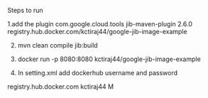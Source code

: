 Steps to run

1.add the plugin
<plugin>
<groupId>com.google.cloud.tools</groupId>
<artifactId>jib-maven-plugin</artifactId>
<version>2.6.0</version>
<configuration>
<to>
<image>registry.hub.docker.com/kctiraj44/google-jib-image-example</image>
</to>
</configuration>
</plugin>

2. mvn clean compile jib:build

3. docker run -p 8080:8080 kctiraj44/google-jib-image-example

4. In setting.xml add dockerhub username and password
<server>
      <id>registry.hub.docker.com</id>
      <username>kctiraj44</username>
      <password>M</password>
    </server>
